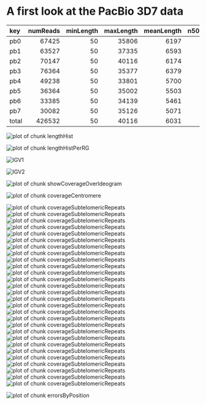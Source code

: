 A first look at the PacBio 3D7 data
===================================




|key    |  numReads|  minLength|  maxLength|  meanLength|  n50Value|  alignedReads|  pctAligned|
|:------|---------:|----------:|----------:|-----------:|---------:|-------------:|-----------:|
|pb0    |     67425|         50|      35806|        6197|      9225|         60955|       90.40|
|pb1    |     63527|         50|      37335|        6593|      9707|         57739|       90.89|
|pb2    |     70147|         50|      40116|        6174|      9320|         63182|       90.07|
|pb3    |     76364|         50|      35377|        6379|      9277|         68084|       89.16|
|pb4    |     49238|         50|      33801|        5700|      8719|         45800|       93.02|
|pb5    |     36364|         50|      35002|        5503|      8490|         33104|       91.04|
|pb6    |     33385|         50|      34139|        5461|      8389|         29940|       89.68|
|pb7    |     30082|         50|      35126|        5071|      8055|         26897|       89.41|
|total  |    426532|         50|      40116|        6031|      9058|        385701|       90.43|


![plot of chunk lengthHist](figure/lengthHist.png) 


![plot of chunk lengthHistPerRG](figure/lengthHistPerRG.png) 


![IGV1](figure/IGV_chr1.png)

![IGV2](figure/IGV_indelerrors.png)




![plot of chunk showCoverageOverIdeogram](figure/showCoverageOverIdeogram.png) 





![plot of chunk coverageCentromere](figure/coverageCentromere.png) 


![plot of chunk coverageSubtelomericRepeats](figure/coverageSubtelomericRepeats1.png) ![plot of chunk coverageSubtelomericRepeats](figure/coverageSubtelomericRepeats2.png) ![plot of chunk coverageSubtelomericRepeats](figure/coverageSubtelomericRepeats3.png) ![plot of chunk coverageSubtelomericRepeats](figure/coverageSubtelomericRepeats4.png) ![plot of chunk coverageSubtelomericRepeats](figure/coverageSubtelomericRepeats5.png) ![plot of chunk coverageSubtelomericRepeats](figure/coverageSubtelomericRepeats6.png) ![plot of chunk coverageSubtelomericRepeats](figure/coverageSubtelomericRepeats7.png) ![plot of chunk coverageSubtelomericRepeats](figure/coverageSubtelomericRepeats8.png) ![plot of chunk coverageSubtelomericRepeats](figure/coverageSubtelomericRepeats9.png) ![plot of chunk coverageSubtelomericRepeats](figure/coverageSubtelomericRepeats10.png) ![plot of chunk coverageSubtelomericRepeats](figure/coverageSubtelomericRepeats11.png) ![plot of chunk coverageSubtelomericRepeats](figure/coverageSubtelomericRepeats12.png) ![plot of chunk coverageSubtelomericRepeats](figure/coverageSubtelomericRepeats13.png) ![plot of chunk coverageSubtelomericRepeats](figure/coverageSubtelomericRepeats14.png) ![plot of chunk coverageSubtelomericRepeats](figure/coverageSubtelomericRepeats15.png) ![plot of chunk coverageSubtelomericRepeats](figure/coverageSubtelomericRepeats16.png) ![plot of chunk coverageSubtelomericRepeats](figure/coverageSubtelomericRepeats17.png) ![plot of chunk coverageSubtelomericRepeats](figure/coverageSubtelomericRepeats18.png) ![plot of chunk coverageSubtelomericRepeats](figure/coverageSubtelomericRepeats19.png) ![plot of chunk coverageSubtelomericRepeats](figure/coverageSubtelomericRepeats20.png) ![plot of chunk coverageSubtelomericRepeats](figure/coverageSubtelomericRepeats21.png) ![plot of chunk coverageSubtelomericRepeats](figure/coverageSubtelomericRepeats22.png) ![plot of chunk coverageSubtelomericRepeats](figure/coverageSubtelomericRepeats23.png) ![plot of chunk coverageSubtelomericRepeats](figure/coverageSubtelomericRepeats24.png) ![plot of chunk coverageSubtelomericRepeats](figure/coverageSubtelomericRepeats25.png) ![plot of chunk coverageSubtelomericRepeats](figure/coverageSubtelomericRepeats26.png) ![plot of chunk coverageSubtelomericRepeats](figure/coverageSubtelomericRepeats27.png) ![plot of chunk coverageSubtelomericRepeats](figure/coverageSubtelomericRepeats28.png) 


![plot of chunk errorsByPosition](figure/errorsByPosition.png) 

